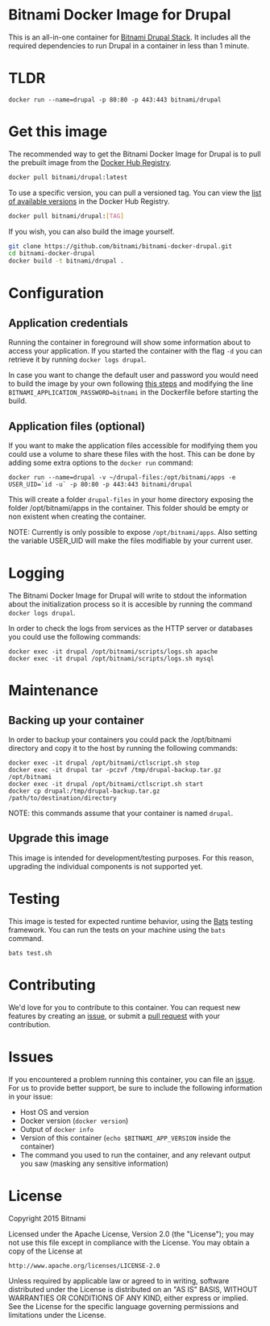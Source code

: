 # Bitnami Docker Image for Drupal
This is an all-in-one container for [Bitnami Drupal Stack](https://bitnami.com/stack/drupal). It includes all the required dependencies to run Drupal in a container in less than 1 minute. 

# TLDR
```
docker run --name=drupal -p 80:80 -p 443:443 bitnami/drupal
```

# Get this image

The recommended way to get the Bitnami Docker Image for Drupal is to pull the prebuilt image from the [Docker Hub Registry](https://hub.docker.com/r/bitnami/drupal).

```bash
docker pull bitnami/drupal:latest
```

To use a specific version, you can pull a versioned tag. You can view the
[list of available versions](https://hub.docker.com/r/bitnami/drupal/tags/)
in the Docker Hub Registry.

```bash
docker pull bitnami/drupal:[TAG]
```

If you wish, you can also build the image yourself.

```bash
git clone https://github.com/bitnami/bitnami-docker-drupal.git
cd bitnami-docker-drupal
docker build -t bitnami/drupal .
```

# Configuration

## Application credentials

Running the container in foreground will show some information about to access your application. If you started the
container with the flag `-d` you can retrieve it by running `docker logs drupal`.

In case you want to change the default user and password you would need to build the image by your own following [this steps](#get-this-image)
and modifying the line `BITNAMI_APPLICATION_PASSWORD=bitnami` in the Dockerfile before starting the build.

## Application files (optional)

If you want to make the application files accessible for modifying them you could use a volume to share these files with the host. This can be done by adding some extra options to the `docker run` command:

```
docker run --name=drupal -v ~/drupal-files:/opt/bitnami/apps -e USER_UID=`id -u` -p 80:80 -p 443:443 bitnami/drupal
```
This will create a folder `drupal-files` in your home directory exposing the folder /opt/bitnami/apps in the container. This folder should be empty or non existent when creating the container.

NOTE: Currently is only possible to expose `/opt/bitnami/apps`. Also setting the variable USER_UID will make the files modifiable by your current user.

# Logging

The Bitnami Docker Image for Drupal will write to stdout the information about the initialization process so it is accesible by running the command `docker logs drupal`.

In order to check the logs from services as the HTTP server or databases you could use the following commands:

```
docker exec -it drupal /opt/bitnami/scripts/logs.sh apache
docker exec -it drupal /opt/bitnami/scripts/logs.sh mysql
```

# Maintenance

## Backing up your container

In order to backup your containers you could pack the /opt/bitnami directory and copy it to the host by running the following commands:

```
docker exec -it drupal /opt/bitnami/ctlscript.sh stop
docker exec -it drupal tar -pczvf /tmp/drupal-backup.tar.gz /opt/bitnami
docker exec -it drupal /opt/bitnami/ctlscript.sh start
docker cp drupal:/tmp/drupal-backup.tar.gz /path/to/destination/directory
```
NOTE: this commands assume that your container is named `drupal`.


## Upgrade this image

This image is intended for development/testing purposes. For this reason, upgrading the individual components is not supported yet.

# Testing

This image is tested for expected runtime behavior, using the
[Bats](https://github.com/sstephenson/bats) testing framework. You can run the tests on your machine
using the `bats` command.

```
bats test.sh
```

# Contributing

We'd love for you to contribute to this container. You can request new features by creating an
[issue](https://github.com/bitnami/bitnami-docker-drupal/issues), or submit a
[pull request](https://github.com/bitnami/bitnami-docker-drupal/pulls) with your contribution.

# Issues

If you encountered a problem running this container, you can file an
[issue](https://github.com/bitnami/bitnami-docker-drupal/issues). For us to provide better support,
be sure to include the following information in your issue:

- Host OS and version
- Docker version (`docker version`)
- Output of `docker info`
- Version of this container (`echo $BITNAMI_APP_VERSION` inside the container)
- The command you used to run the container, and any relevant output you saw (masking any sensitive
information)

# License

Copyright 2015 Bitnami

Licensed under the Apache License, Version 2.0 (the "License");
you may not use this file except in compliance with the License.
You may obtain a copy of the License at

    http://www.apache.org/licenses/LICENSE-2.0

Unless required by applicable law or agreed to in writing, software
distributed under the License is distributed on an "AS IS" BASIS,
WITHOUT WARRANTIES OR CONDITIONS OF ANY KIND, either express or implied.
See the License for the specific language governing permissions and
limitations under the License.
